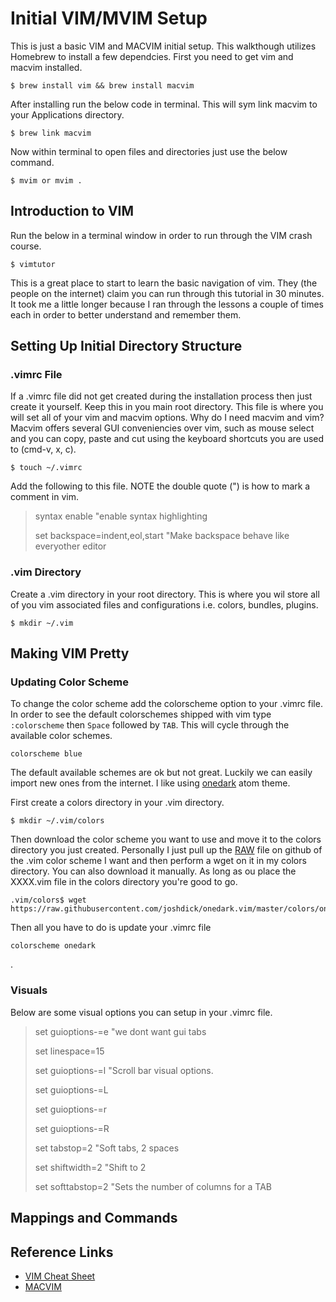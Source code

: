 # Initial VIM/MVIM Setup
This is just a basic VIM and MACVIM initial setup. This walkthough utilizes Homebrew to install a few dependcies. First you need to get vim and macvim installed.
```
$ brew install vim && brew install macvim
```

After installing run the below code in terminal. This will sym link macvim to your Applications directory.
```
$ brew link macvim
```

Now within terminal to open files and directories just use the below command.
```
$ mvim or mvim .
``` 

## Introduction to VIM
Run the below in a terminal window in order to run through the VIM crash course. 
```
$ vimtutor
``` 

This is a great place to start to learn the basic navigation of vim. 
They (the people on the internet) claim you can run through this tutorial in 30 minutes. It took me a little longer because I ran through the lessons a couple of times each
in order to better understand and remember them.

## Setting Up Initial Directory Structure
### .vimrc File
If a .vimrc file did not get created during the installation process then just create it yourself. Keep this in you main root directory. 
This file is where you will set all of your vim and macvim options. Why do I need macvim and vim? Macvim offers several GUI conveniencies over vim, such as mouse select and you can copy, paste and cut
using the keyboard shortcuts you are used to (cmd-v, x, c).
```
$ touch ~/.vimrc
```
Add the following to this file. NOTE the double quote (") is how to mark a comment in vim.

> syntax enable			"enable syntax highlighting
>
> set backspace=indent,eol,start      "Make backspace behave like everyother editor

### .vim Directory
Create a .vim directory in your root directory. This is where you wil store all of you vim associated files and configurations i.e. colors, bundles, plugins. 
```
$ mkdir ~/.vim
```

## Making VIM Pretty

### Updating Color Scheme 
To change the color scheme add the colorscheme option to your .vimrc file. In order to see the default colorschemes shipped with vim type `:colorscheme` then `Space` 
followed by `TAB`. This will cycle through the available color schemes. 
```
colorscheme blue
```

The default available schemes are ok but not great. Luckily we can easily import new ones from the internet. I like using [onedark](https://github.com/joshdick/onedark.vim) atom theme.

First create a colors directory in your .vim directory.
```
$ mkdir ~/.vim/colors
```

Then download the color scheme you want to use and move it to the colors directory you just created. Personally I just pull up the [RAW](https://raw.githubusercontent.com/joshdick/onedark.vim/master/colors/onedark.vim) 
file on github of the .vim color scheme I want and then perform a wget on it in my colors directory. You can also download it manually. As long as ou place the XXXX.vim file in the colors directory you're good to go. 
```
.vim/colors$ wget https://raw.githubusercontent.com/joshdick/onedark.vim/master/colors/onedark.vim
```  

Then all you have to do is update your .vimrc file 
```
colorscheme onedark
```
.

### Visuals
Below are some visual options you can setup in your .vimrc file. 
> set guioptions-=e           "we dont want gui tabs
> 
> set linespace=15
> 
> set guioptions-=l           "Scroll bar visual options.
> 
> set guioptions-=L
> 
> set guioptions-=r
> 
> set guioptions-=R
> 
> set tabstop=2               "Soft tabs, 2 spaces
> 
> set shiftwidth=2            "Shift to 2
> 
> set softtabstop=2           "Sets the number of columns for a TAB 
  
 
## Mappings and Commands



## Reference Links
* [VIM Cheat Sheet](https://vim.rtorr.com/)
* [MACVIM](http://macvim-dev.github.io/macvim/)
